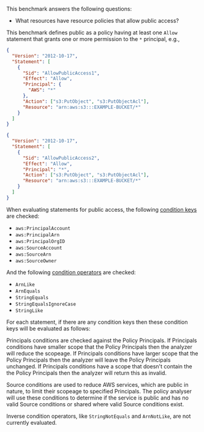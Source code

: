 This benchmark answers the following questions:

- What resources have resource policies that allow public access?

This benchmark defines public as a policy having at least one `Allow` statement that grants one or more permission to the `*` principal, e.g.,

```json
{
  "Version": "2012-10-17",
  "Statement": [
    {
      "Sid": "AllowPublicAccess1",
      "Effect": "Allow",
      "Principal": {
        "AWS": "*"
      },
      "Action": ["s3:PutObject", "s3:PutObjectAcl"],
      "Resource": "arn:aws:s3:::EXAMPLE-BUCKET/*"
    }
  ]
}
```

```json
{
  "Version": "2012-10-17",
  "Statement": [
    {
      "Sid": "AllowPublicAccess2",
      "Effect": "Allow",
      "Principal": "*",
      "Action": ["s3:PutObject", "s3:PutObjectAcl"],
      "Resource": "arn:aws:s3:::EXAMPLE-BUCKET/*"
    }
  ]
}
```

When evaluating statements for public access, the following [condition keys](https://docs.aws.amazon.com/IAM/latest/UserGuide/reference_policies_condition-keys.html) are checked:

- `aws:PrincipalAccount`
- `aws:PrincipalArn`
- `aws:PrincipalOrgID`
- `aws:SourceAccount`
- `aws:SourceArn`
- `aws:SourceOwner`

And the following [condition operators](https://docs.aws.amazon.com/IAM/latest/UserGuide/reference_policies_elements_condition_operators.html) are checked:

- `ArnLike`
- `ArnEquals`
- `StringEquals`
- `StringEqualsIgnoreCase`
- `StringLike`

For each statement, if there are any condition keys then these condition keys will be evaluated as follows:

Principals conditions are checked against the Policy Principals.
If Principals conditions have smaller scope that the Policy Principals then the analyzer will reduce the scopeage.
If Principals conditions have larger scope that the Policy Principals then the analyzer will leave the Policy Principals unchanged.
If Principals conditions have a scope that doesn't contain the the Policy Principals then the analyzer will return this as invalid.

Source conditions are used to reduce AWS services, which are public in nature, to limit their scopeage to specified Principals.
The policy analyser will use these conditions to determine if the service is public and has no valid Source conditions or shared where valid Source conditions exist.

Inverse condition operators, like `StringNotEquals` and `ArnNotLike`, are not currently evaluated.
